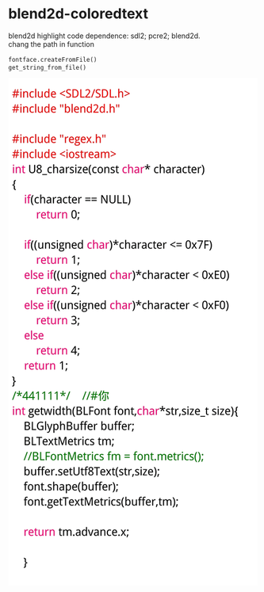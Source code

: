 # blend2d-coloredtext
blend2d highlight code
dependence:
sdl2;
pcre2;
blend2d.  
chang the path in function  
```
fontface.createFromFile()
get_string_from_file()
```
![](Screenshot.jpg)

